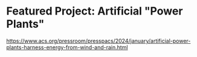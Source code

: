 # Featured Project: Artificial "Power Plants"

https://www.acs.org/pressroom/presspacs/2024/january/artificial-power-plants-harness-energy-from-wind-and-rain.html